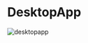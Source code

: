 # DesktopApp
![desktopapp](https://user-images.githubusercontent.com/68759170/131782206-84bc7201-016b-4e5d-a221-c88862de5ec6.png)

